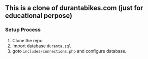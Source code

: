## This is a clone of durantabikes.com (just for educational perpose)

### Setup Process
1. Clone the repo
2. Import database `duranta.sql`
3. goto `includes/connections.php` and configure database.
